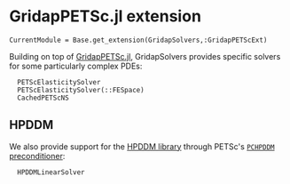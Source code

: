 # GridapPETSc.jl extension

```@meta
CurrentModule = Base.get_extension(GridapSolvers,:GridapPETScExt)
```

Building on top of [GridapPETSc.jl](https://github.com/gridap/GridapPETSc.jl), GridapSolvers provides specific solvers for some particularly complex PDEs:

```@docs
  PETScElasticitySolver
  PETScElasticitySolver(::FESpace)
  CachedPETScNS
```

## HPDDM

We also provide support for the [HPDDM library](https://github.com/hpddm/hpddm) through PETSc's [`PCHPDDM` preconditioner](https://petsc.org/main/manualpages/PC/PCHPDDM/):

```@docs
  HPDDMLinearSolver
```
